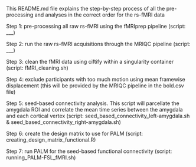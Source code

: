 This README.md file explains the step-by-step process of all the pre-processing and analyses in the correct order for the rs-fMRI data

Step 1: pre-processing all raw rs-fMRI using the fMRIprep pipeline (script: ___)

Step 2: run the raw rs-fMRI acquisitions through the MRIQC pipeline (script: ___)

Step 3: clean the fMRI data using ciftify within a singularity container (script: fMRI_cleaning.sh)

Step 4: exclude participants with too much motion using mean framewise displacement (this will be provided by the MRIQC pipeline in the bold.csv file)

Step 5: seed-based connectivity analysis. This script will parcellate the amygdala ROI and correlate the mean time series between the amygdala and each cortical vertex (script: seed_based_connectivity_left-amygdala.sh & seed_based_connectivity_right-amygdala.sh)

Step 6: create the design matrix to use for PALM (script: creating_design_matrix_functional.R)

Step 7: run PALM for the seed-based functional connectivity (script: running_PALM-FSL_fMRI.sh)
